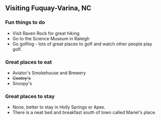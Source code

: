 ## Visiting Fuquay-Varina, NC

### Fun things to do

- Visit Raven Rock for great hiking
- Go to the Science Museum in Raleigh
- Go golfing - lots of great places to golf and watch other people play golf.

### Great places to eat

- Aviator's Smokehouse and Brewery
- ~~Cooley's~~
- Snoopy's

### Great places to stay

- None, better to stay in Holly Springs or Apex.
- There is a neat bed and breakfast south of town called Mariel's place.
